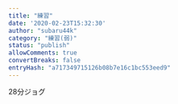 ```yaml
---
title: "練習"
date: '2020-02-23T15:32:30'
author: "subaru44k"
category: "練習(弱)"
status: "publish"
allowComments: true
convertBreaks: false
entryHash: "a717349715126b08b7e16c1bc553eed9"
---
```

28分ジョグ
